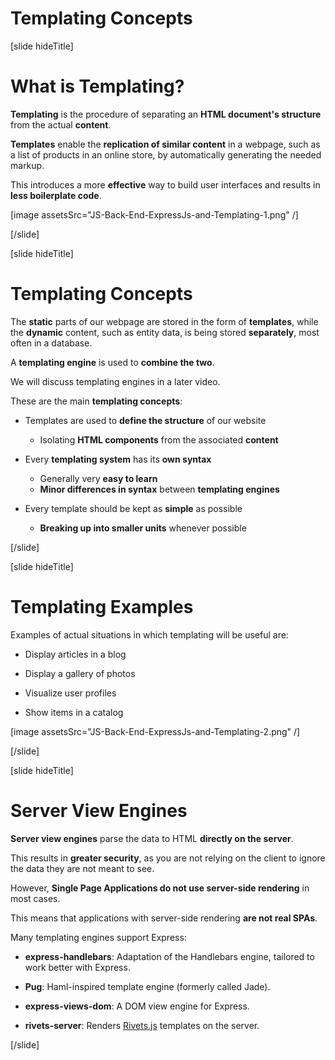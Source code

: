 # Templating Concepts

[slide hideTitle]

# What is Templating?

**Templating** is the procedure of separating an **HTML document's structure** from the actual **content**.

**Templates** enable the **replication of similar content** in a webpage, such as a list of products in an online store, by automatically generating the needed markup.

This introduces a more **effective** way to build user interfaces and results in **less boilerplate code**.

[image assetsSrc="JS-Back-End-ExpressJs-and-Templating-1.png" /]


[/slide]

[slide hideTitle]

# Templating Concepts

The **static** parts of our webpage are stored in the form of **templates**, while the **dynamic** content, such as entity data, is being stored **separately**, most often in a database.

A **templating engine** is used to **combine the two**.

We will discuss templating engines in a later video.

These are the main **templating concepts**:

- Templates are used to **define the structure** of our website
    - Isolating **HTML components** from the associated **content**

- Every **templating system** has its **own syntax**
    - Generally very **easy to learn**
    - **Minor differences in syntax** between **templating engines**

- Every template should be kept as **simple** as possible
    - **Breaking up into smaller units** whenever possible

[/slide]


[slide hideTitle]
# Templating Examples

Examples of actual situations in which templating will be useful are: 

- Display articles in a blog

- Display a gallery of photos

- Visualize user profiles

- Show items in a catalog

[image assetsSrc="JS-Back-End-ExpressJs-and-Templating-2.png" /]

[/slide]

[slide hideTitle]

# Server View Engines

**Server view engines** parse the data to HTML **directly on the server**.

This results in **greater security**, as you are not relying on the client to ignore the data they are not meant to see.

However, **Single Page Applications do not use server-side rendering** in most cases.

This means that applications with server-side rendering **are not real SPAs**.

Many templating engines support Express:

- **express-handlebars**: Adaptation of the Handlebars engine, tailored to work better with Express.
  
- **Pug**: Haml\-inspired template engine (formerly called Jade).
  
- **express-views-dom**: A DOM view engine for Express.

- **rivets-server**: Renders [Rivets.js](http://rivetsjs.com) templates on the server.

[/slide]
